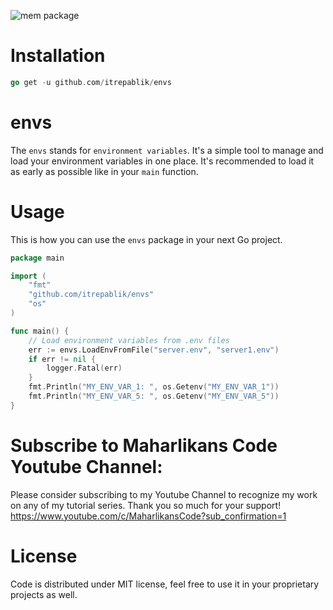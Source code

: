 ![mem package](https://user-images.githubusercontent.com/58651329/155666747-72a17ca0-57a9-4021-8cc9-1d37019634fc.png)

# Installation
```go
go get -u github.com/itrepablik/envs
```

# envs
The `envs` stands for `environment variables`. It's a simple tool to manage and load your environment variables in one place. It's recommended to load it as early as possible like in your `main` function.

# Usage
This is how you can use the `envs` package in your next Go project.
```go
package main

import (
	"fmt"
	"github.com/itrepablik/envs"
	"os"
)

func main() {
	// Load environment variables from .env files
	err := envs.LoadEnvFromFile("server.env", "server1.env")
	if err != nil {
		logger.Fatal(err)
	}
	fmt.Println("MY_ENV_VAR_1: ", os.Getenv("MY_ENV_VAR_1"))
    fmt.Println("MY_ENV_VAR_5: ", os.Getenv("MY_ENV_VAR_5"))
}
```

# Subscribe to Maharlikans Code Youtube Channel:
Please consider subscribing to my Youtube Channel to recognize my work on any of my tutorial series. Thank you so much for your support!
https://www.youtube.com/c/MaharlikansCode?sub_confirmation=1

# License
Code is distributed under MIT license, feel free to use it in your proprietary projects as well.
